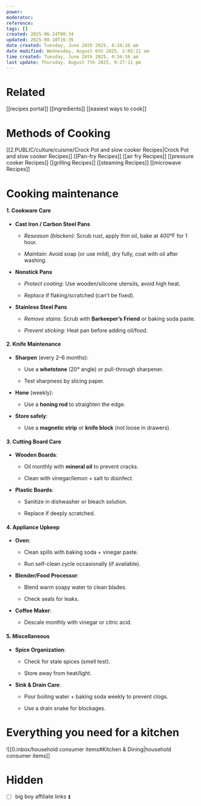 ```yaml
---
power: 
moderator: 
reference: 
tags: []
created: 2025-06-24T00:34
updated: 2025-08-10T16:35
date created: Tuesday, June 24th 2025, 4:34:16 am
date modified: Wednesday, August 6th 2025, 2:05:21 am
time created: Tuesday, June 24th 2025, 4:34:16 am
last update: Thursday, August 7th 2025, 9:27:11 pm
---
```

# Related
[[recipes portal]]
[[ingredients]]
[[easiest ways to cook]]

# Methods of Cooking
[[2.PUBLIC/culture/cuisine/Crock Pot and slow cooker Recipes|Crock Pot and slow cooker Recipes]]
[[Pan-fry Recipes]]
[[air fry Recipes]]
[[pressure cooker Recipes]]
[[grilling Recipes]]
[[steaming Recipes]]
[[microwave Recipes]]
# Cooking maintenance
#### **1. Cookware Care**

- **Cast Iron / Carbon Steel Pans**
    
    - _Reseason (blacken)_: Scrub rust, apply thin oil, bake at 400°F for 1 hour.
        
    - _Maintain_: Avoid soap (or use mild), dry fully, coat with oil after washing.
        
- **Nonstick Pans**
    
    - _Protect coating_: Use wooden/silicone utensils, avoid high heat.
        
    - _Replace_ if flaking/scratched (can’t be fixed).
        
- **Stainless Steel Pans**
    
    - _Remove stains_: Scrub with **Barkeeper’s Friend** or baking soda paste.
        
    - _Prevent sticking_: Heat pan before adding oil/food.
        

#### **2. Knife Maintenance**

- **Sharpen** (every 2–6 months):
    
    - Use a **whetstone** (20° angle) or pull-through sharpener.
        
    - Test sharpness by slicing paper.
        
- **Hone** (weekly):
    
    - Use a **honing rod** to straighten the edge.
        
- **Store safely**:
    
    - Use a **magnetic strip** or **knife block** (not loose in drawers).
        

#### **3. Cutting Board Care**

- **Wooden Boards**:
    
    - Oil monthly with **mineral oil** to prevent cracks.
        
    - Clean with vinegar/lemon + salt to disinfect.
        
- **Plastic Boards**:
    
    - Sanitize in dishwasher or bleach solution.
        
    - Replace if deeply scratched.
        

#### **4. Appliance Upkeep**

- **Oven**:
    
    - Clean spills with baking soda + vinegar paste.
        
    - Run self-clean cycle occasionally (if available).
        
- **Blender/Food Processor**:
    
    - Blend warm soapy water to clean blades.
        
    - Check seals for leaks.
        
- **Coffee Maker**:
    
    - Descale monthly with vinegar or citric acid.
        

#### **5. Miscellaneous**

- **Spice Organization**:
    
    - Check for stale spices (smell test).
        
    - Store away from heat/light.
        
- **Sink & Drain Care**:
    
    - Pour boiling water + baking soda weekly to prevent clogs.
        
    - Use a drain snake for blockages.

# Everything you need for a kitchen
![[0.inbox/household consumer items#Kitchen & Dining|household consumer items]]



# Hidden
- [ ] big boy affiliate links ⏫ 